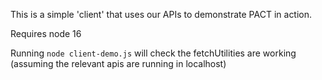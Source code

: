 This is a simple 'client' that uses our APIs to demonstrate PACT in action.

Requires node 16

Running `node client-demo.js` will check the fetchUtilities are working (assuming the relevant apis are running in localhost)
